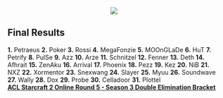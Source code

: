<div id="q" style="padding: 0 10px;">
<center><img src="http://oi43.tinypic.com/2h7i7pk.jpg"></center>
<h2>Final Results</h2>
<p>
<b>1.</b> Petraeus
<b>2.</b> Poker
<b>3.</b> Rossi
<b>4.</b> MegaFonzie
<b>5.</b> MOOnGLaDe
<b>6.</b> HuT
<b>7.</b> Petrify
<b>8.</b> PulSe
<b>9.</b> Azz
<b>10.</b> Arze
<b>11.</b> Schnitzel
<b>12.</b> Fenner
<b>13.</b> Deth
<b>14.</b> Afhrait
<b>15.</b> ZenAku
<b>16.</b> Arrival
<b>17.</b> Phoenix
<b>18.</b> Pezz
<b>19.</b> Kez
<b>20.</b> NiB
<b>21.</b> NXZ
<b>22.</b> Xormentor
<b>23.</b> Snexwang
<b>24.</b> Slayer
<b>25.</b> Myuu
<b>26.</b> Soundwave
<b>27.</b> Wally
<b>28.</b> Dox
<b>29.</b> Probe
<b>30.</b> Celladoor
<b>31.</b> Plottel
<br><b>
<a href="http://challonge.com/ACLSC2OR5">ACL Starcraft 2 Online Round 5 - Season 3 Double Elimination Bracket</a><b>
</b></b></p>
</div>